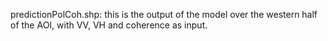 predictionPolCoh.shp: this is the output of the model over the western half of the AOI, with VV, VH and coherence as input.
